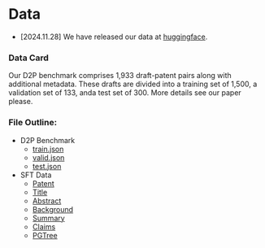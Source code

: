 # Data 

- [2024.11.28] We have released our data at [huggingface](https://huggingface.co/datasets/QiYao-Wang/D2P).

### Data Card

Our D2P benchmark comprises 1,933 draft-patent pairs along with additional metadata. These drafts are divided into a training set of 1,500, a validation set of 133, anda test set of 300. More details see our paper please.

### File Outline:

- D2P Benchmark
  - [train.json]()
  - [valid.json](https://huggingface.co/datasets/QiYao-Wang/D2P/blob/main/D2P-Benchmark/valid.json)
  - [test.json]()
- SFT Data
  - [Patent]()
  - [Title]()
  - [Abstract]()
  - [Background]()
  - [Summary]()
  - [Claims]()
  - [PGTree]()
